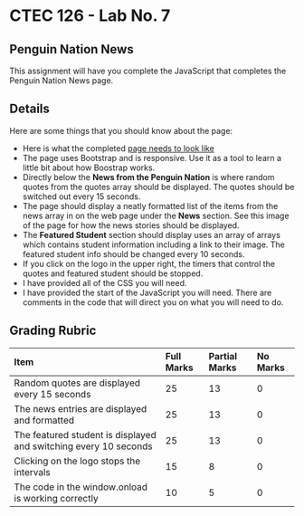 # CTEC 126 - Lab No. 7

## Penguin Nation News

This assignment will have you complete the JavaScript that completes the Penguin Nation News page. 

## Details

Here are some things that you should know about the page:

- Here is what the completed [page needs to look like](lab7-visual.png)
- The page uses Bootstrap and is responsive. Use it as a tool to learn a little bit about how Boostrap works.
- Directly below the **News from the Penguin Nation** is where random quotes from the quotes array should be displayed. The quotes should be switched out every 15 seconds.
- The page should display a neatly formatted list of the items from the news array in on the web page under the **News** section. See this image of the page for how the news stories should be displayed.
- The **Featured Student** section should display uses an array of arrays which contains student information including a link to their image. The featured student info should be changed every 10 seconds.
- If you click on the logo in the upper right, the timers that control the quotes and featured student should be stopped.
- I have provided all of the CSS you will need.
- I have provided the start of the JavaScript you will need. There are comments in the code that will direct you on what you will need to do.

## Grading Rubric

| Item | Full Marks | Partial Marks | No Marks |
|:--|:--|:--|:--|
| Random quotes are displayed every 15 seconds | 25 | 13 | 0 |
| The news entries are displayed and formatted | 25 | 13 | 0 |
| The featured student is displayed and switching every 10 seconds | 25 | 13 | 0 |
| Clicking on the logo stops the intervals | 15 | 8 | 0 |
| The code in the window.onload is working correctly | 10 | 5 | 0 |
